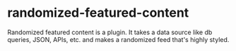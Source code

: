 randomized-featured-content
===========================

Randomized featured content is a plugin. It takes a data source like db queries, JSON, APIs, etc. and makes a randomized feed that's highly styled.